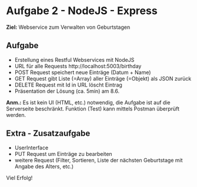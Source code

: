 # Aufgabe 2 - NodeJS - Express

**Ziel:** Webservice zum Verwalten von Geburtstagen

## Aufgabe

- Erstellung eines Restful Webservices mit NodeJS
- URL für alle Requests http://localhost:5003/birthday
- POST Request speichert neue Einträge (Datum + Name)
- GET Request gibt Liste (=Array) aller Einträge (=Objekt) als JSON zurück
- DELETE Request mit Id in URL löscht Eintrag
- Präsentation der Lösung (ca. 5min) am 8.6.

**Anm.:** Es ist kein UI (HTML, etc.) notwendig, die Aufgabe ist auf die Serverseite beschränkt. Funktion (Test) kann mittels Postman überprüft werden.

## Extra - Zusatzaufgabe

- UserInterface
- PUT Request um Einträge zu bearbeiten
- weitere Request (Filter, Sortieren, Liste der nächsten Geburtstage mit Angabe des Alters, etc.)

Viel Erfolg!
